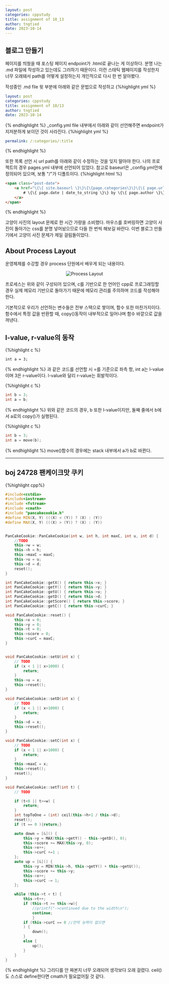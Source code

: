 ```yaml
---
layout: post
categories: cppstudy
title: assignment of 10_13
author: tngtied
date: 2023-10-14
---
```



## 블로그 만들기


페이지를 띄웠을 때 포스팅 페이지 endpoint가 .html로 끝나는 게 이상하다. 분명 나는 .md 파일에 작성하고 있는데도 그러하기 때문이다. 이런 스태틱 웹페이지를 작성한지 너무 오래돼서 path를 어떻게 설정하는지 개인적으로 다시 한 번 알아봤다. 

작성중인 .md file 윗 부분에 아래와 같은 문법으로 작성하고
{%highlight yml %}
```yml
layout: post
categories: cppstudy
title: assignment of 10/13
author: tngtied
date: 2023-10-14
```
{% endhighlight %}
_config.yml file 내부에서 아래와 같이 선언해주면 endpoint가 지저분하게 보이던 것이 사라진다.
{%highlight yml %}
```yml
permalink: /:categories/:title
```
{% endhighlight %}

또한 목록 선언 시 url path를 아래와 같이 수정하는 것을 잊지 말아야 한다. 나의 프로젝트의 경우 pages.yml 내부에 선언되어 있었다. 참고로 baseurl은 _config.yml안에 정의되어 있으며, 보통 "/"가 디폴트이다.
{%highlight html %}
```html
<span class="post-date">
    <a href="\{\{ site.baseurl \}\}\{\{page.categories\}\}\{\{ page.url\}\}">
        # \{\{ page.date | date_to_string \}\} by \{\{ page.author \}\}
    </a>
</span>
```
{% endhighlight %}

고양이 사진의 layout 문제로 한 시간 가량을 소비했다. 마우스를 호버링하면 고양이 사진이 돌아가는 css를 분명 넣어놨으므로 다들 한 번씩 해보길 바란다. 이번 블로그 만들기에서 고양이 사진 문제가 제일 걸림돌이었다.

## About Process Layout

운영체제를 수강할 경우 process 단원에서 배우게 되는 내용이다.

<center><img src="/static/img/231014processLayout.png" alt="Process Layout" style="max-width:100%;"/></center>

프로세스는 위와 같이 구성되어 있으며, c를 기반으로 한 언어인 cpp로 프로그래밍할 경우 실제 메모리 기반으로 돌아가기 때문에 메모리 관리를 주의하며 코드를 작성해야 한다.

기본적으로 우리가 선언하는 변수들은 전부 스택으로 쌓이며, 함수 또한 마찬가지이다. 함수에서 특정 값을 반환할 때, copy()동작이 내부적으로 일어나며 함수 바깥으로 값을 꺼낸다.

## l-value, r-value의 동작
{%highlight c %}
```
int a = 3;
```
{% endhighlight %}
과 같은 코드를 선언할 시 =를 기준으로 좌측 항, int a는 l-value이며 3은 r-value이다. l-value와 달리 r-value는 휘발적이다. 

{%highlight c %}
```c
int b = 3;
int a = b;
```
{% endhighlight %}
위와 같은 코드의 경우, b 또한 l-value이지만, 둘째 줄에서 b에서 a로의 copy()가 실행된다.

{%highlight c %}
```c 
int b = 3;
int a = move(b);
```
{% endhighlight %}
move()함수의 경우에는 stack 내부에서 a가 b로 바뀐다. 

-----

## boj 24728 팬케이크맛 쿠키

{%highlight cpp%}
```cpp
#include<cstdio>
#include<iostream>
#include <fstream>
#include <cmath>
#include "pancakecookie.h"
#define MIN(X, Y) (((X) < (Y)) ? (X) : (Y))
#define MAX(X, Y) (((X) > (Y)) ? (X) : (Y))


PanCakeCookie::PanCakeCookie(int w, int h, int maxC, int u, int d) {
	//TODO
	this->w = w;
	this->h = h;
	this->maxC = maxC;
	this->u = u;
	this->d = d;
	reset();
}

int PanCakeCookie::getX() { return this->x; }
int PanCakeCookie::getY() { return this->y; }
int PanCakeCookie::getU() { return this->u; }
int PanCakeCookie::getD() { return this->d; }
int PanCakeCookie::getScore() { return this->score; }
int PanCakeCookie::getC() { return this->curC; }

void PanCakeCookie::reset() {
	this->x = 0;
	this->y = 0;
	this->t = 0;
	this->score = 0;
	this->curC = maxC;
}


void PanCakeCookie::setU(int x) {
	// TODO 
	if (x < 1 || x>1000) {
		return;
	}
	this->u = x;
	this->reset();
}

void PanCakeCookie::setD(int x) {
	// TODO
	if (x < 1 || x>1000) {
		return;
	}
	this->d = x;
	this->reset();
}

void PanCakeCookie::setC(int x) {
	// TODO
	if (x < 1 || x>1000) {
		return;
	}
	this->maxC = x;
	this->reset();
	reset();
}

void PanCakeCookie::setT(int t) {
	// TODO

	if (t<0 || t>=w) {
		return;
	}
	int topToOne = (int) ceil(this->h+1 / this->d);
	reset();
	if (t == 0 ){return;}

	auto down = [&]() {
		this->y = MAX(this->getY() - this->getD(), 0);
		this->score += MAX(this->y, 0);
		this->x++;
		this->curC +=1 ;
	};
	auto up = [&]() {
		this->y = MIN(this->h, this->getY() + this->getU());
		this->score += this->y;
		this->x++;
		this->curC -= 1;
	};

	while (this->t < t) {
		this->t++;
		if (this->t >= this->w){
			//printf("->continued due to the width\n");
			continue;
			}
		if (this->curC == 0 //만약 능력이 없으면 
		) {
			down();
		}
		else {
			up();
		}
	}
}
```
{% endhighlight %}
그리디를 안 짜본지 너무 오래되어 생각보다 오래 걸렸다. 
ceil()도 스스로 define한다면 cmath가 필요없어질 것 같다.

